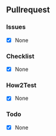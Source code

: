 ## Pullrequest
<!-- Describe the Pullrequest. -->

### Issues
<!-- Which Issues does this fix, which are related?
- fixes #XXX
- relates #XXX
-->
- [X] None

### Checklist
<!-- Anything important to be thought of when deploying?
- [ ] Config Update
- [ ] Breaking/critical change
-->
- [X] None

### How2Test
<!-- Give a detailed description how to test your PR and confirm it is working as expected. -->
<!-- Maintainers will check the Tests
- [ ] Test1
- [ ] Test2
-->
- [X] None

### Todo
<!-- In case some parts are still missing, list them here.
- [ ] Changelog
-->
- [X] None
